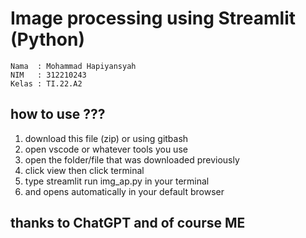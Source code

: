 # Image processing using Streamlit (Python)

```
Nama  : Mohammad Hapiyansyah
NIM   : 312210243
Kelas : TI.22.A2
```

## how to use ???
1. download this file (zip) or using gitbash
1. open vscode or whatever tools you use
2. open the folder/file that was downloaded previously 
3. click view then click terminal
4. type streamlit run img_ap.py in your terminal
5. and opens automatically in your default browser

## thanks to ChatGPT and of course ME
